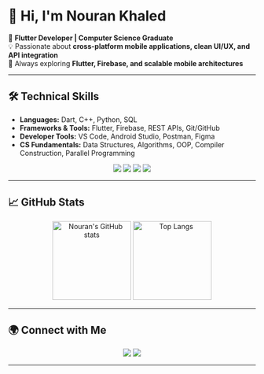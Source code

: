 # 👋 Hi, I'm Nouran Khaled  

📱 **Flutter Developer | Computer Science Graduate**  
💡 Passionate about **cross-platform mobile applications, clean UI/UX, and API integration**  
🚀 Always exploring **Flutter, Firebase, and scalable mobile architectures**  

---

## 🛠️ Technical Skills  

- **Languages:** Dart, C++, Python, SQL  
- **Frameworks & Tools:** Flutter, Firebase, REST APIs, Git/GitHub  
- **Developer Tools:** VS Code, Android Studio, Postman, Figma  
- **CS Fundamentals:** Data Structures, Algorithms, OOP, Compiler Construction, Parallel Programming  

<p align="center">
  <img src="https://img.shields.io/badge/Flutter-02569B?style=for-the-badge&logo=flutter&logoColor=white"/>
  <img src="https://img.shields.io/badge/Firebase-FFCA28?style=for-the-badge&logo=firebase&logoColor=black"/>
  <img src="https://img.shields.io/badge/Dart-0175C2?style=for-the-badge&logo=dart&logoColor=white"/>
  <img src="https://img.shields.io/badge/GitHub-181717?style=for-the-badge&logo=github&logoColor=white"/>
</p>

---



## 📈 GitHub Stats  

<p align="center">
  <img src="https://github-readme-stats.vercel.app/api?username=nourankhaled22&show_icons=true&theme=tokyonight" alt="Nouran's GitHub stats" height="160"/>
  <img src="https://github-readme-stats.vercel.app/api/top-langs/?username=nourankhaled22&layout=compact&theme=tokyonight" alt="Top Langs" height="160"/>
</p>

---

## 🌍 Connect with Me  

<p align="center">
  <a href="mailto:nourancplusplus@gmail.com"><img src="https://img.shields.io/badge/Gmail-D14836?style=for-the-badge&logo=gmail&logoColor=white"/></a>
  <a href="https://github.com/nourankhaled22"><img src="https://img.shields.io/badge/GitHub-100000?style=for-the-badge&logo=github&logoColor=white"/></a>
</p>

---

